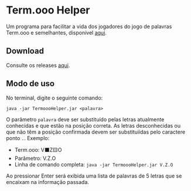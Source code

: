 # Term.ooo Helper
 
Um programa para facilitar a vida dos jogadores do jogo de palavras Term.ooo e semelhantes, disponível [aqui](https://term.ooo).

## Download
Consulte os releases [aqui](https://github.com/brwolfgang/Term.ooo-Helper/releases).

## Modo de uso

No terminal, digite o seguinte comando:
```
java -jar TermoooHelper.jar <palavra>
```

O parâmetro `palavra` deve ser substituído pelas letras atualmente conhecidas e que estão na posição correta. As letras desconhecidas ou que não têm a posição confirmada devem ser substituiídas pelo caractere ponto `.`. Exemplo:

- Term.ooo: V⬛Z🟨O
- Parâmetro: V.Z.O
- Linha de comando completa: `java -jar TermoooHelper.jar V.Z.O`

Ao pressionar Enter será exibida uma lista de palavras de 5 letras que se encaixam na informação passada.
